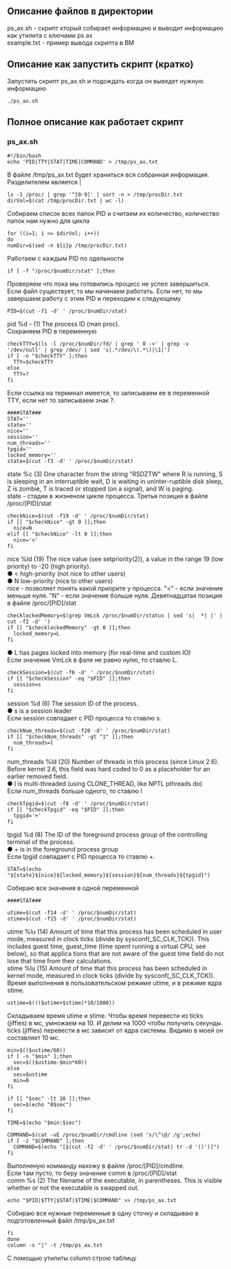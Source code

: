 ## Описание файлов в директории
ps_ax.sh - скрипт кторый собирает информацию и выводит информацию как утилита с ключами ps ax  
example.txt - пример вывода скрипта в ВМ

## Описание как запустить скрипт (кратко)
Запустить скрипт ps_ax.sh и подождать когда он выведет нужную информацию
```
./ps_ax.sh
```

## Полное описание как работает скрипт
### ps_ax.sh
```
#!/bin/bash
echo 'PID|TTY|STAT|TIME|COMMAND' > /tmp/ps_ax.txt
```
В файле /tmp/ps_ax.txt будет храниться вся собранная информация. Разделителем является |
```
ls -1 /proc/ | grep '^[0-9]' | sort -n > /tmp/procDir.txt
dirVol=$(cat /tmp/procDir.txt | wc -l)
```
Собираем список всех папок PID и считаем их количество, количество папок нам нужно для цикла
```
for ((i=1; i <= $dirVol; i++))
do
numDir=$(sed -n ${i}p /tmp/procDir.txt)
```
Работаем с каждым PID по одельности
```
if [ -f "/proc/$numDir/stat" ];then
```
Проверяем что пока мы готовились процесс не успел завершиться. Если файл существует, то мы начинаем работать. Если нет, то мы завершаем работу с этим PID и переходим к следующему
```
PID=$(cut -f1 -d' ' /proc/$numDir/stat)
```
pid %d - (1) The process ID (man proc).  
Сохраняем PID в переменную
```
checkTTY=$(ls -l /proc/$numDir/fd/ | grep ' 0 ->' | grep -v '/dev/null' | grep /dev/ | sed 's|.*/dev/\(.*\)|\1|')
if [ -n "$checkTTY" ];then
  TTY=$checkTTY
else
  TTY=?
fi
```
Если ссылка на терминал имеется, то записываем ее в переменной TTY, если нет то записываем знак ?.
```
####STAT###
STAT=''
state=''
nice=''
session=''
num_threads=''
tpgid=''
locked_memory=''
state=$(cut -f3 -d' ' /proc/$numDir/stat)
```
state %c    (3) One character from the string "RSDZTW" where R is running, S is sleeping in an interruptible wait, D is waiting in uninter-ruptible disk sleep, Z is zombie, T is traced or stopped (on a signal), and W is paging.  
state - стадии в жизненом цикле процесса. Третья позиция в файле /proc/[PID]/stat 
```
checkNice=$(cut -f19 -d' ' /proc/$numDir/stat)
if [[ "$checkNice" -gt 0 ]];then
  nice=N
elif [[ "$checkNice" -lt 0 ]];then
  nice='<'
fi
```
nice %ld  (19) The nice value (see setpriority(2)), a value in the range 19 (low priority) to -20 (high priority).  
● <    high-priority (not nice to other users)  
● N    low-priority (nice to other users)  
nice - позволяет понять какой приорите у процесса. "<" - если значение меньше нуля. "N" - если значение больше нуля. Девятнадцатая позиция в файле /proc/[PID]/stat  
```
checklockedMemory=$(grep VmLck /proc/$numDir/status | sed 's|  *| |' | cut -f2 -d' ')
if [[ "$checklockedMemory" -gt 0 ]];then
  locked_memory=L
fi
```
● L    has pages locked into memory (for real-time and custom IO)  
Если значение VmLck в фале не равно нулю, то ставлю L.  
```
checkSession=$(cut -f6 -d' ' /proc/$numDir/stat)
if [[ "$checkSession" -eq "$PID" ]];then
  session=s
fi
```
session %d  (6) The session ID of the process.  
● s    is a session leader  
Если session совпадает с PID процесса то ставлю s.
```
checkNum_threads=$(cut -f20 -d' ' /proc/$numDir/stat)
if [[ "$checkNum_threads" -gt "1" ]];then
  num_threads=l
fi
```
num_threads %ld (20)  Number  of threads in this process (since Linux 2.6).  Before kernel 2.6, this field was hard coded to 0 as a placeholder for an earlier removed field.  
● l    is multi-threaded (using CLONE_THREAD, like NPTL pthreads do)  
Если num_threads больше одного, то ставлю l
```
checkTpgid=$(cut -f8 -d' ' /proc/$numDir/stat)
if [[ "$checkTpgid" -eq "$PID" ]];then
  tpgid='+'
fi
```
tpgid %d    (8) The ID of the foreground process group of the controlling terminal of the process.  
● +    is in the foreground process group  
Если tpgid совпадает с PID процесса то ставлю +.
```
STAT=$(echo "${state}${nice}${locked_memory}${session}${num_threads}${tpgid}")
```
Собираю все значения в одной переменной
```
####STAT###

utime=$(cut -f14 -d' ' /proc/$numDir/stat)
stime=$(cut -f15 -d' ' /proc/$numDir/stat)
```
utime %lu   (14)   Amount   of   time   that  this  process  has  been  scheduled  in  user  mode,  measured  in  clock  ticks  (divide  by sysconf(_SC_CLK_TCK)).  This includes guest time, guest_time (time spent running a virtual CPU, see below),  so  that  applica tions that are not aware of the guest time field do not lose that time from their calculations.  
stime %lu   (15)   Amount   of  time  that  this  process  has  been  scheduled  in  kernel  mode,  measured  in  clock  ticks  (divide  by sysconf(_SC_CLK_TCK)).  
Время выполнения в пользовательском режиме utime, и в режиме ядра stime.
```
ustime=$((($utime+$stime)*10/1000))
```
Складываем время utime и stime. Чтобы время перевести из ticks (jiffies) в мс, умножаем на 10. И делим на 1000 чтобы получить секунды.  
ticks (jiffies) перевести в мс зависит от ядра системы. Видимо в моей он составляет 10 мс.
```
min=$(($ustime/60))
if [ -n "$min" ];then
  sec=$(($ustime-$min*60))
else
  sec=$ustime
  min=0
fi

if [[ "$sec" -lt 10 ]];then
  sec=$(echo "0$sec")
fi

TIME=$(echo "$min:$sec")

COMMAND=$(cat -vE /proc/$numDir/cmdline |sed 's/\^\@/ /g';echo)
if [ -z "$COMMAND" ];then
  COMMAND=$(echo "[$(cut -f2 -d' ' /proc/$numDir/stat| tr -d '()')]")
fi
```
Выполненую комманду нахожу в файле /proc/[PID]/cmdline.  
Если там пусто, то беру значение comm в /proc/[PID]/stat  
comm %s     (2) The filename of the executable, in parentheses.  This is visible whether or not the executable is swapped out.
```
echo "$PID|$TTY|$STAT|$TIME|$COMMAND" >> /tmp/ps_ax.txt
```
Собираю все нужные переменные в одну сточку и складываю в подготовленный файл /tmp/ps_ax.txt
```
fi
done
column -s "|" -t /tmp/ps_ax.txt
```
С помощью утилиты column строю таблицу
